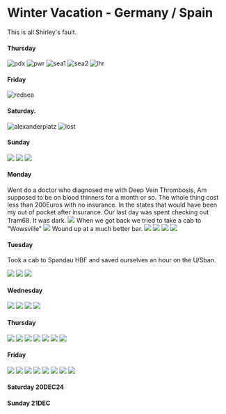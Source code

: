 # Winter Vacation - Germany / Spain
This is all Shirley's fault.
#### Thursday
![pdx](images/pdx12dec24.png.png)
![pwr](images/power.jpg)
![sea1](images/sea12dec24-a.jpg)
![sea2](images/sea12dec24-b.jpg)
![lhr](images/LHR13DEC24.jpg)
#### Friday 
![redsea](images/redsea.jpg)
#### Saturday.
![alexanderplatz](images/alexanderplat.jpg)
![lost](images/lost.jpg)
#### Sunday
![](images/victorycollumn.jpg)
![](images/shirleyasarussian.jpg)
![](images/watchingus.jpg)
#### Monday
Went do a doctor who diagnosed me with Deep Vein Thrombosis, Am supposed to be on blood thinners for a month or so.
The whole thing cost less than 200Euros with no insurance. 
In the states that would have been my out of pocket after insurance.
Our last day was spent checking out Tram68. It was dark.
![](images/tramtonowhere.jpg)
When we got back we tried to take a cab to "Wowsville"
![](images/nowow.jpg)
Wound up at a much better bar.
![](images/gibtesbesserheir.jpg)
![](images/club49.jpg)
![](images/wowok.jpg)
![](images/happy.jpg)
#### Tuesday
Took a cab to Spandau HBF and saved ourselves an hour on the U/Sban.

![](images/koelnerdom.jpg)
![](images/shirleyamdom.jpg)
![](images/domart.jpg)
#### Wednesday

![](images/safeonthetrain.jpg)
![](images/friedrichbad.jpg)
![](images/badenbadenweinachtsmarkt.jpg)
![](images/badenbadenfood.jpg)
#### Thursday
![](images/badenbadenwindow.jpg)
![](images/kalrsruhehbf.jpg)
![](images/karlsruhenachstutti.jpg)
![](images/stuttiefoodie.jpg)
![](images/farriswheel.jpg)
![](images/stgflughaven.jpg)
![](images/legroom.jpg)

#### Friday
![](images/roomwithaview.jpg)
![](images/hotelcerevantes.jpg)
![](images/themushroomfromours.jpg)
![](images/theroomfromthemushroom.jpg)
![](images/highonthemushroom.jpg)
![](images/tapas1.jpg)
![](images/tapas2.jpg)
![](images/nightcap.jpg)
#### Saturday 20DEC24
#### Sunday 21DEC